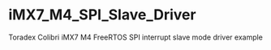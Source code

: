 # iMX7_M4_SPI_Slave_Driver
Toradex Colibri iMX7 M4 FreeRTOS SPI interrupt slave mode driver example
